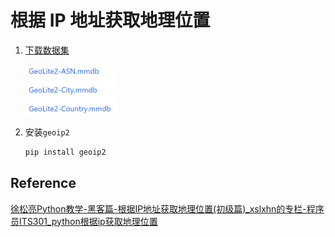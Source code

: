 # 根据 IP 地址获取地理位置

1. [下载数据集](https://github.com/P3TERX/GeoLite.mmdb)

   <img src="https://raw.githubusercontent.com/Yemonade/imgCloud/main/img/202201261624519.png" alt="image-20220126162453463" style="zoom:50%;" />

2. 安装`geoip2`

   ```python
   pip install geoip2
   ```

## Reference

[徐松亮Python教学-黑客篇-根据IP地址获取地理位置(初级篇)_xslxhn的专栏-程序员ITS301_python根据ip获取地理位置](https://www.its301.com/article/xslxhn/83867949)

